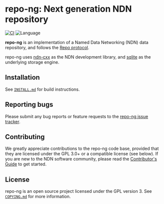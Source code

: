 # repo-ng: Next generation NDN repository

[![CI](https://github.com/named-data/repo-ng/actions/workflows/ci.yml/badge.svg)](https://github.com/named-data/repo-ng/actions/workflows/ci.yml)
![Language](https://img.shields.io/badge/C%2B%2B-14-blue)

**repo-ng** is an implementation of a Named Data Networking (NDN) data repository,
and follows the [Repo protocol](https://redmine.named-data.net/projects/repo-ng/wiki/Repo_Protocol_Specification).

repo-ng uses [ndn-cxx](https://github.com/named-data/ndn-cxx) as the NDN development
library, and [sqlite](https://www.sqlite.org/) as the underlying storage engine.

## Installation

See [`INSTALL.md`](INSTALL.md) for build instructions.

## Reporting bugs

Please submit any bug reports or feature requests to the
[repo-ng issue tracker](https://redmine.named-data.net/projects/repo-ng/issues).

## Contributing

We greatly appreciate contributions to the repo-ng code base, provided that they are
licensed under the GPL 3.0+ or a compatible license (see below).
If you are new to the NDN software community, please read the
[Contributor's Guide](https://github.com/named-data/.github/blob/master/CONTRIBUTING.md)
to get started.

## License

repo-ng is an open source project licensed under the GPL version 3.
See [`COPYING.md`](COPYING.md) for more information.
